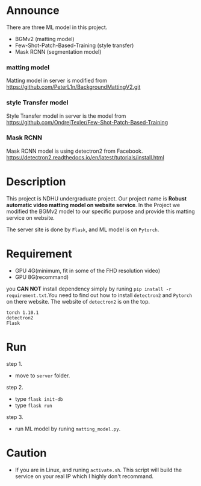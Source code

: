 # Announce
There are three ML model in this project.
* BGMv2 (matting model)
* Few-Shot-Patch-Based-Training (style transfer)
* Mask RCNN (segmentation model)

### matting model
Matting model in server is modified from https://github.com/PeterL1n/BackgroundMattingV2.git
### style Transfer model
Style Transfer model in server is the model from https://github.com/OndrejTexler/Few-Shot-Patch-Based-Training 
### Mask RCNN
Mask RCNN model is using detectron2 from Facebook.
https://detectron2.readthedocs.io/en/latest/tutorials/install.html

# Description
This project is NDHU undergraduate project. Our project name is **Robust automatic video matting model on website service**. In the Project we modified the BGMv2 model to our specific purpose and provide this matting service on website.

The server site is done by `Flask`, and ML model is on `Pytorch`.

# Requirement

* GPU 4G(minimum, fit in some of the FHD resolution video)
* GPU 8G(recommand)

you **CAN NOT** install dependency simply by runing `pip install -r requirement.txt`.You need to find out how to install `detectron2` and `Pytorch` on there website. The website of `detectron2` is on the top.
```
torch 1.10.1
detectron2
Flask
```

# Run
step 1.
* move to `server` folder.

step 2.
* type `flask init-db`
* type `flask run`

step 3.
* run ML model by runing `matting_model.py`.

# Caution
* If you are in Linux, and runing `activate.sh`. This script will build the service on your real IP which I highly don't recommand.
